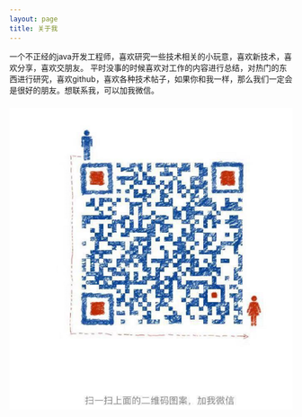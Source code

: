 ```yaml
---
layout: page
title: 关于我 
---
```



<p>
	一个不正经的java开发工程师，喜欢研究一些技术相关的小玩意，喜欢新技术，喜欢分享，喜欢交朋友。
    平时没事的时候喜欢对工作的内容进行总结，对热门的东西进行研究，喜欢github，喜欢各种技术帖子，如果你和我一样，那么我们一定会是很好的朋友。想联系我，可以加我微信。
<p>
<h3>

![](https://github.com/superhxf/superhxf.github.io/blob/master/images/my_wechats_images.jpg?raw=true)

